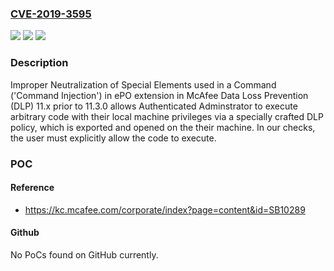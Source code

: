 ### [CVE-2019-3595](https://cve.mitre.org/cgi-bin/cvename.cgi?name=CVE-2019-3595)
![](https://img.shields.io/static/v1?label=Product&message=DLP%20Endpoint%20ePO%20extension&color=blue)
![](https://img.shields.io/static/v1?label=Version&message=11.x%3C%2011.3.0%20&color=brighgreen)
![](https://img.shields.io/static/v1?label=Vulnerability&message=CWE-78%20OS%20Command%20Injection&color=brighgreen)

### Description

Improper Neutralization of Special Elements used in a Command ('Command Injection') in ePO extension in McAfee Data Loss Prevention (DLP) 11.x prior to 11.3.0 allows Authenticated Adminstrator to execute arbitrary code with their local machine privileges via a specially crafted DLP policy, which is exported and opened on the their machine. In our checks, the user must explicitly allow the code to execute.

### POC

#### Reference
- https://kc.mcafee.com/corporate/index?page=content&id=SB10289

#### Github
No PoCs found on GitHub currently.

